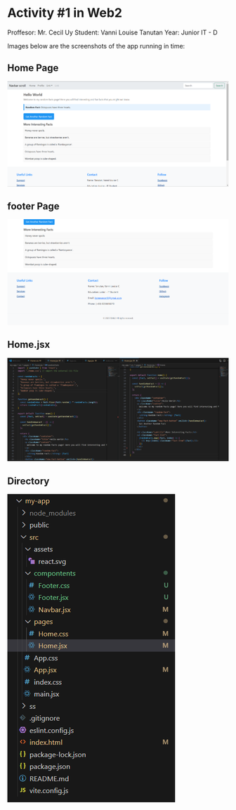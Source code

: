 # Activity #1 in Web2 
Proffesor: Mr. Cecil Uy
Student: Vanni Louise Tanutan 
Year: Junior IT - D


Images below are the screenshots of the app running in time: 

## Home Page 
<img src="ss\home.png">

## footer Page 
<img src="ss\footer.png">

## Home.jsx 
<img src="ss\home.jsx.png">

## Directory 
<img src="ss\directory.png">
